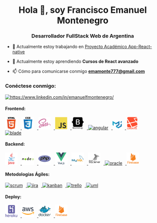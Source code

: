 <h1 align="center">Hola 👋, soy Francisco Emanuel Montenegro</h1>
<h3 align="center">Desarrollador FullStack Web de Argentina</h3>

- 🔭 Actualmente estoy trabajando en [Proyecto Académico App-React-native](https://github.com/EmanuelFMontenegro/AppReact-Native)

- 🌱 Actualmente estoy aprendiendo **Cursos de React avanzado**

- 📫 Cómo para comunicarse conmigo **emamonte777@gmail.com**

<h3 align="left">Conéctese conmigo:</h3>
<p align="left">
<a href="https://linkedin.com/in/emanuelfmontenegro" target="_blank">
  <img align="center" src="https://raw.githubusercontent.com/rahuldkjain/github-profile-readme-generator/master/src/images/icons/Social/linked-in-alt.svg" alt="https://www.linkedin.com/in/emanuelfmontenegro/" height="30" width="40" />
</a>
</p>

<h4 align="left">Frontend:</h4>
<p align="left">
  <a href="https://developer.mozilla.org/en-US/docs/Web/HTML" target="_blank" rel="noreferrer">
    <img src="https://raw.githubusercontent.com/devicons/devicon/master/icons/html5/html5-original-wordmark.svg" alt="html5" height="40" style="margin-right: 10px" />
  </a>
  <a href="https://developer.mozilla.org/en-US/docs/Web/CSS" target="_blank" rel="noreferrer">
    <img src="https://raw.githubusercontent.com/devicons/devicon/master/icons/css3/css3-original-wordmark.svg" alt="css3" height="40" style="margin-right: 10px" />
  </a>
  <a href="https://sass-lang.com/" target="_blank" rel="noreferrer">
    <img src="https://raw.githubusercontent.com/devicons/devicon/master/icons/sass/sass-original.svg" alt="sass" height="40" style="margin-right: 10px" />
  </a>
  <a href="https://www.javascript.com/" target="_blank" rel="noreferrer">
    <img src="https://raw.githubusercontent.com/devicons/devicon/master/icons/javascript/javascript-original.svg" alt="javascript" height="40" style="margin-right: 10px" />
  </a>
  <a href="https://getbootstrap.com/" target="_blank" rel="noreferrer">
    <img src="https://raw.githubusercontent.com/devicons/devicon/master/icons/bootstrap/bootstrap-plain-wordmark.svg" alt="bootstrap" height="40" style="margin-right: 10px" />
  </a>
  <a href="https://angular.io/" target="_blank" rel="noreferrer">
    <img src="https://angular.io/assets/images/logos/angular/angular.svg" alt="angular" height="40" style="margin-right: 10px" />
  </a>
<a href="https://material-ui.com/" target="_blank" rel="noreferrer">
    <img src="https://raw.githubusercontent.com/devicons/devicon/master/icons/materialui/materialui-original.svg" alt="material-ui" height="30" style="margin-right: 10px" />
  </a>
  </a>
  <a href="https://laravel.com/" target="_blank" rel="noreferrer">
    <img src="https://raw.githubusercontent.com/devicons/devicon/master/icons/laravel/laravel-plain-wordmark.svg" alt="laravel" height="40" style="margin-right: 10px" />
  </a>
  <a href="https://blade-ui-kit.com/" target="_blank" rel="noreferrer">
    <img src="https://raw.githubusercontent.com/blade-ui-kit/art/master/github-icon.svg" alt="blade" height="40" style="margin-right: 10px" />
  </a>
</p>

<h4 align="left">Backend:</h4>
<p align="left">
  <a href="https://www.java.com/" target="_blank" rel="noreferrer">
    <img src="https://raw.githubusercontent.com/devicons/devicon/master/icons/java/java-original-wordmark.svg" alt="java" height="40" style="margin-right: 10px" />
  </a>
  <a href="https://nodejs.org/" target="_blank" rel="noreferrer">
    <img src="https://raw.githubusercontent.com/devicons/devicon/master/icons/nodejs/nodejs-original-wordmark.svg" alt="nodejs" height="40" style="margin-right: 10px" />
  </a>
  <a href="https://www.php.net/" target="_blank" rel="noreferrer">
    <img src="https://raw.githubusercontent.com/devicons/devicon/master/icons/php/php-original.svg" alt="php" height="40" style="margin-right: 10px" />
  </a>
  <a href="https://vuejs.org/" target="_blank" rel="noreferrer">
    <img src="https://raw.githubusercontent.com/devicons/devicon/master/icons/vuejs/vuejs-original-wordmark.svg" alt="vue" height="40" style="margin-right: 10px" />
  </a>
  <a href="https://www.mysql.com/" target="_blank" rel="noreferrer">
    <img src="https://raw.githubusercontent.com/devicons/devicon/master/icons/mysql/mysql-original-wordmark.svg" alt="mysql" height="40" style="margin-right: 10px" />
  </a>
  <a href="https://www.microsoft.com/en-us/sql-server" target="_blank" rel="noreferrer">
    <img src="https://raw.githubusercontent.com/devicons/devicon/master/icons/microsoftsqlserver/microsoftsqlserver-plain-wordmark.svg" alt="sql-server" height="40" style="margin-right: 10px" />
  </a>
  <a href="https://www.oracle.com/database/" target="_blank" rel="noreferrer">
    <img src="https://raw.githubusercontent.com/devicons/devicon/master/icons/oracle/oracle-original-wordmark.svg" alt="oracle" height="40" style="margin-right: 10px" />
  </a>
  <a href="https://firebase.google.com/" target="_blank" rel="noreferrer">
    <img src="https://raw.githubusercontent.com/devicons/devicon/master/icons/firebase/firebase-plain-wordmark.svg" alt="firebase" height="40" style="margin-right: 10px" />
  </a>
</p>

<h4 align="left">Metodologías Ágiles:</h4>
<p align="left">
  <a href="https://www.scrum.org/" target="_blank" rel="noreferrer">
    <img src="https://raw.githubusercontent.com/rahuldkjain/github-profile-readme-generator/master/src/images/icons/Agile/scrum.png" alt="scrum" height="40" style="margin-right: 10px" />
  </a>
  <a href="https://www.atlassian.com/software/jira" target="_blank" rel="noreferrer">
    <img src="https://raw.githubusercontent.com/rahuldkjain/github-profile-readme-generator/master/src/images/icons/Agile/jira.png" alt="jira" height="40" style="margin-right: 10px" />
  </a>
  <a href="https://kanbanize.com/" target="_blank" rel="noreferrer">
    <img src="https://raw.githubusercontent.com/rahuldkjain/github-profile-readme-generator/master/src/images/icons/Agile/kanban.png" alt="kanban" height="40" style="margin-right: 10px" />
  </a>
  <a href="https://trello.com/" target="_blank" rel="noreferrer">
    <img src="https://raw.githubusercontent.com/rahuldkjain/github-profile-readme-generator/master/src/images/icons/Agile/trello.png" alt="trello" height="40" style="margin-right: 10px" />
  </a>
  <a href="https://www.uml.org/" target="_blank" rel="noreferrer">
    <img src="https://raw.githubusercontent.com/rahuldkjain/github-profile-readme-generator/master/src/images/icons/Agile/uml.png" alt="uml" height="40" style="margin-right: 10px" />
  </a>
</p>


<h4 align="left">Deploy:</h4>
<p align="left">
  <a href="https://www.heroku.com/" target="_blank" rel="noreferrer">
    <img src="https://raw.githubusercontent.com/devicons/devicon/master/icons/heroku/heroku-plain-wordmark.svg" alt="heroku" height="40" style="margin-right: 10px" />
  </a>
  <a href="https://aws.amazon.com/" target="_blank" rel="noreferrer">
    <img src="https://raw.githubusercontent.com/devicons/devicon/master/icons/amazonwebservices/amazonwebservices-original-wordmark.svg" alt="aws" height="40" style="margin-right: 10px" />
  </a>
  <a href="https://www.docker.com/" target="_blank" rel="noreferrer">
    <img src="https://raw.githubusercontent.com/devicons/devicon/master/icons/docker/docker-original-wordmark.svg" alt="docker" height="40" style="margin-right: 10px" />
  </a>
  <a href="https://firebase.google.com/" target="_blank" rel="noreferrer">
    <img src="https://raw.githubusercontent.com/devicons/devicon/master/icons/firebase/firebase-plain-wordmark.svg" alt="firebase" height="40" style="margin-right: 10px" />
  </a>
</p>
